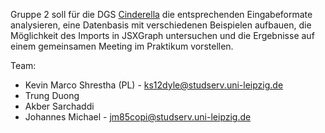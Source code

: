 Gruppe 2 soll für die DGS [Cinderella](https://www.cinderella.de) die
entsprechenden Eingabeformate analysieren, eine Datenbasis mit verschiedenen
Beispielen aufbauen, die Möglichkeit des Imports in JSXGraph untersuchen und
die Ergebnisse auf einem gemeinsamen Meeting im Praktikum vorstellen.

Team:
* Kevin Marco Shrestha (PL) - ks12dyle@studserv.uni-leipzig.de
* Trung Duong
* Akber Sarchaddi
* Johannes Michael - jm85copi@studserv.uni-leipzig.de